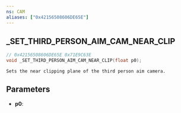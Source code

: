 ```yaml
---
ns: CAM
aliases: ["0x42156508606DE65E"]
---
```

## _SET_THIRD_PERSON_AIM_CAM_NEAR_CLIP

```c
// 0x42156508606DE65E 0x71E9C63E
void _SET_THIRD_PERSON_AIM_CAM_NEAR_CLIP(float p0);
```

```
Sets the near clipping plane of the third person aim camera.  
```

## Parameters
* **p0**:

